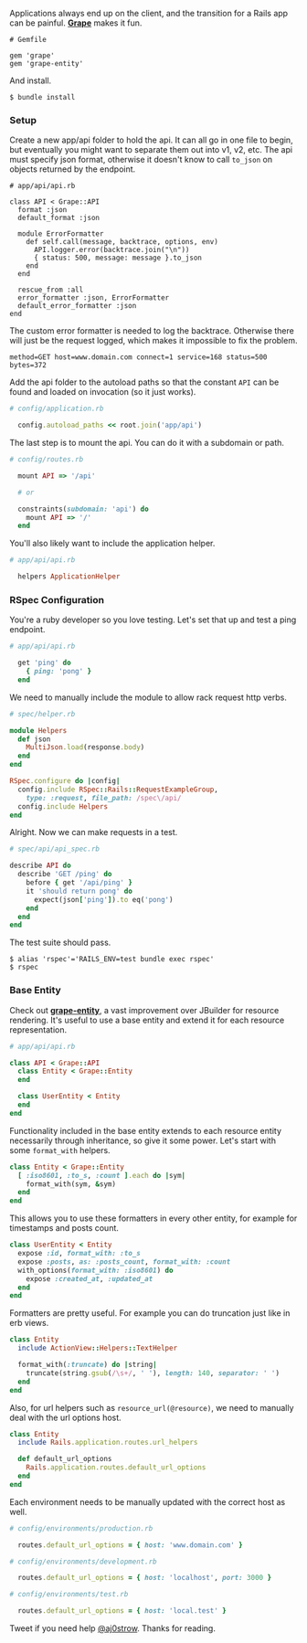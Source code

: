 Applications always end up on the client, and the transition for a Rails app can be painful. **[Grape](https://github.com/intridea/grape)** makes it fun. 

```
# Gemfile

gem 'grape'
gem 'grape-entity'
```

And install.

```
$ bundle install
```

### Setup

Create a new app/api folder to hold the api. It can all go in one file to begin, but eventually you might want to separate them out into v1, v2, etc. The api must specify json format, otherwise it doesn't know to call `to_json` on objects returned by the endpoint. 

```
# app/api/api.rb

class API < Grape::API
  format :json
  default_format :json

  module ErrorFormatter
    def self.call(message, backtrace, options, env)
      API.logger.error(backtrace.join("\n"))
      { status: 500, message: message }.to_json
    end
  end

  rescue_from :all
  error_formatter :json, ErrorFormatter
  default_error_formatter :json
end
```

The custom error formatter is needed to log the backtrace. Otherwise there will just be the request logged, which makes it impossible to fix the problem. 

```
method=GET host=www.domain.com connect=1 service=168 status=500 bytes=372
```

Add the api folder to the autoload paths so that the constant `API` can be found and loaded on invocation (so it just works).

```ruby
# config/application.rb

  config.autoload_paths << root.join('app/api')
```

The last step is to mount the api. You can do it with a subdomain or path.

```ruby
# config/routes.rb

  mount API => '/api'

  # or

  constraints(subdomain: 'api') do
    mount API => '/'
  end
```

You'll also likely want to include the application helper.

```ruby
# app/api/api.rb

  helpers ApplicationHelper
```

### RSpec Configuration

You're a ruby developer so you love testing. Let's set that up and test a ping endpoint.

```ruby
# app/api/api.rb

  get 'ping' do
    { ping: 'pong' }
  end
```

We need to manually include the module to allow rack request http verbs. 

```ruby
# spec/helper.rb

module Helpers
  def json
    MultiJson.load(response.body)
  end
end

RSpec.configure do |config|
  config.include RSpec::Rails::RequestExampleGroup,
    type: :request, file_path: /spec\/api/
  config.include Helpers
end
```

Alright. Now we can make requests in a test.

```ruby
# spec/api/api_spec.rb

describe API do
  describe 'GET /ping' do
    before { get '/api/ping' }
    it 'should return pong' do
      expect(json['ping']).to eq('pong')
    end
  end
end
```

The test suite should pass.

```
$ alias 'rspec'='RAILS_ENV=test bundle exec rspec'
$ rspec
```

### Base Entity

Check out **[grape-entity](https://github.com/intridea/grape-entity)**, a vast improvement over JBuilder for resource rendering. It's useful to use a base entity and extend it for each resource representation. 

```ruby
# app/api/api.rb

class API < Grape::API
  class Entity < Grape::Entity
  end

  class UserEntity < Entity
  end
end
```

Functionality included in the base entity extends to each resource entity necessarily through inheritance, so give it some power. Let's start with some `format_with` helpers.

```ruby
class Entity < Grape::Entity
  [ :iso8601, :to_s, :count ].each do |sym|
    format_with(sym, &sym)
  end
end
```

This allows you to use these formatters in every other entity, for example for timestamps and posts count.

```ruby
class UserEntity < Entity
  expose :id, format_with: :to_s
  expose :posts, as: :posts_count, format_with: :count
  with_options(format_with: :iso8601) do
    expose :created_at, :updated_at
  end
end
```

Formatters are pretty useful. For example you can do truncation just like in erb views.

```ruby
class Entity
  include ActionView::Helpers::TextHelper

  format_with(:truncate) do |string|
    truncate(string.gsub(/\s+/, ' '), length: 140, separator: ' ')
  end
end
```

Also, for url helpers such as `resource_url(@resource)`, we need to manually deal with the url options host.

```ruby
class Entity
  include Rails.application.routes.url_helpers

  def default_url_options
    Rails.application.routes.default_url_options
  end
end
```

Each environment needs to be manually updated with the correct host as well.

```ruby
# config/environments/production.rb

  routes.default_url_options = { host: 'www.domain.com' }

# config/environments/development.rb

  routes.default_url_options = { host: 'localhost', port: 3000 }

# config/environments/test.rb

  routes.default_url_options = { host: 'local.test' }
```

Tweet if you need help [@aj0strow](https://twitter.com/aj0strow). Thanks for reading. 
